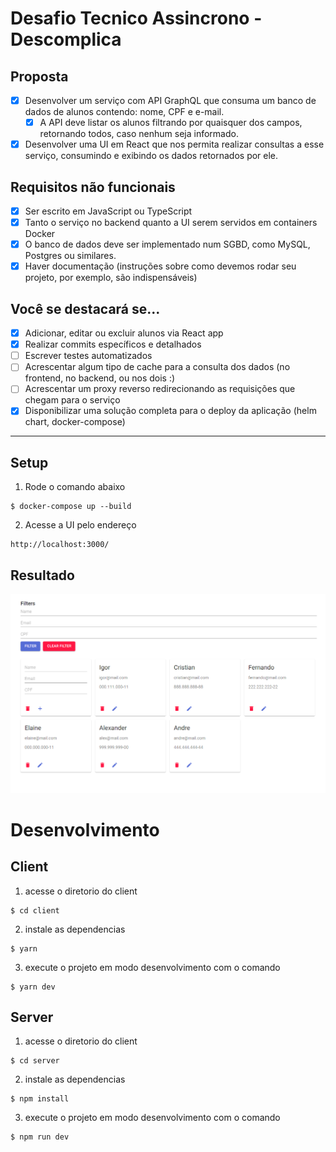# Desafio Tecnico Assincrono  -  Descomplica

## Proposta
- [x] Desenvolver um serviço com API GraphQL que consuma um banco de dados de
alunos contendo: nome, CPF e e-mail.
  - [x] A API deve listar os alunos filtrando por quaisquer dos campos, retornando
todos, caso nenhum seja informado.

- [x] Desenvolver uma UI em React que nos permita realizar consultas a esse serviço,
consumindo e exibindo os dados retornados por ele.

## Requisitos não funcionais
- [x] Ser escrito em JavaScript ou TypeScript
- [x] Tanto o serviço no backend quanto a UI serem servidos em containers Docker
- [x] O banco de dados deve ser implementado num SGBD, como MySQL, Postgres ou
similares.
- [x] Haver documentação (instruções sobre como devemos rodar seu projeto, por
exemplo, são indispensáveis)

## Você se destacará se...
- [x] Adicionar, editar ou excluir alunos via React app
- [x] Realizar commits específicos e detalhados
- [ ] Escrever testes automatizados
- [ ] Acrescentar algum tipo de cache para a consulta dos dados (no frontend, no
backend, ou nos dois :)
- [ ] Acrescentar um proxy reverso redirecionando as requisições que chegam para o
serviço
- [x] Disponibilizar uma solução completa para o deploy da aplicação (helm chart,
docker-compose)

-----


## Setup

1. Rode o comando abaixo
```
$ docker-compose up --build
```

2. Acesse a UI pelo endereço
```
http://localhost:3000/
```
## Resultado

![Print da tela](images/Screenshot_1.png "Print da tela")

# Desenvolvimento
## Client
1. acesse o diretorio do client 
```
$ cd client
```
2. instale as dependencias 
```
$ yarn
```
3. execute o projeto em modo desenvolvimento com o comando 
```
$ yarn dev
```


## Server
1. acesse o diretorio do client 
```
$ cd server
```
2. instale as dependencias 
```
$ npm install
```
3. execute o projeto em modo desenvolvimento com o comando 
```
$ npm run dev
```


